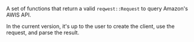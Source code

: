 A set of functions that return a valid `reqwest::Request` to query
Amazon's AWIS API.

In the current version, it's up to the user to create the client,
use the request, and parse the result.